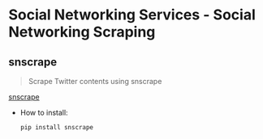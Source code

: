 # Social Networking Services - Social Networking Scraping

## snscrape

> Scrape Twitter contents using snscrape

[snscrape](https://github.com/JustAnotherArchivist/snscrape)

* How to install:
	```bash 
	pip install snscrape
	```
